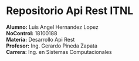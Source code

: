 # Repositorio Api Rest ITNL  
**Alumno:** Luis Angel Hernandez Lopez  
**NoControl:** 18100188  
**Materia:** Desarrollo Api Rest  
**Profesor:** Ing. Gerardo Pineda Zapata  
**Carrera:** Ing. en Sistemas Computacionales
